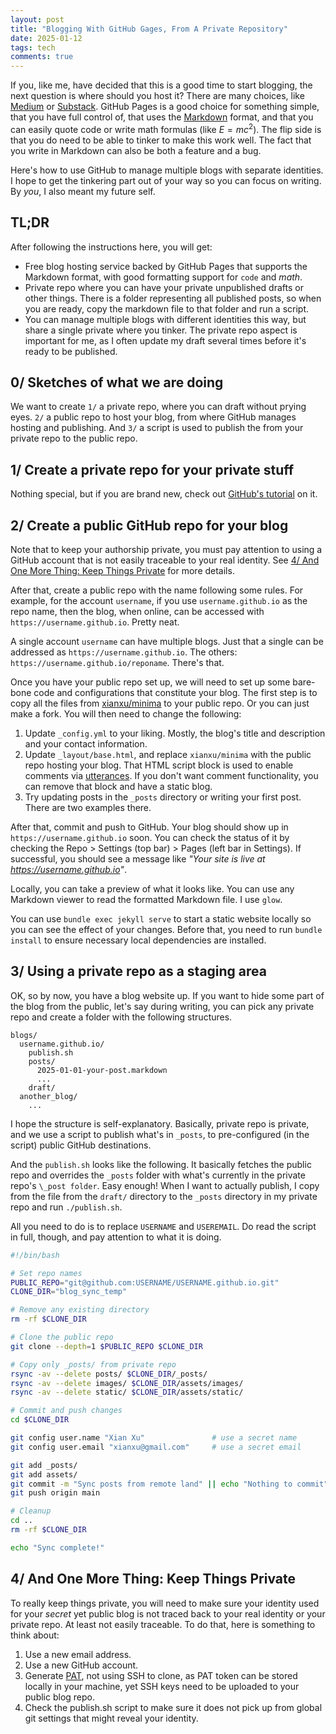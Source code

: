 ```yaml
---
layout: post
title: "Blogging With GitHub Gages, From A Private Repository"
date: 2025-01-12
tags: tech
comments: true
---
```


If you, like me, have decided that this is a good time to start blogging, the next question is where should you host it? There are many choices, like [Medium](https://medium.com/) or [Substack](https://substack.com/about). GitHub Pages is a good choice for something simple, that you have full control of, that uses the [Markdown](https://en.wikipedia.org/wiki/Markdown) format, and that you can easily quote code or write math formulas (like <span>$E=mc^2$</span>). The flip side is that you do need to be able to tinker to make this work well. The fact that you write in Markdown can also be both a feature and a bug. 

Here's how to use GitHub to manage multiple blogs with separate identities. I hope to get the tinkering part out of your way so you can focus on writing. By *you*, I also meant my future self.

## TL;DR

After following the instructions here, you will get:

* Free blog hosting service backed by GitHub Pages that supports the Markdown format, with good formatting support for `code` and <span>$math$</span>.
* Private repo where you can have your private unpublished drafts or other things. There is a folder representing all published posts, so when you are ready, copy the markdown file to that folder and run a script.
* You can manage multiple blogs with different identities this way, but share a single private where you tinker. The private repo aspect is important for me, as I often update my draft several times before it's ready to be published.

## 0/ Sketches of what we are doing

We want to create `1/` a private repo, where you can draft without prying eyes. `2/` a public repo to host your blog, from where GitHub manages hosting and publishing. And `3/` a script is used to publish the from your private repo to the public repo.

## 1/ Create a private repo for your private stuff

Nothing special, but if you are brand new, check out [GitHub's tutorial](https://docs.github.com/en/repositories/creating-and-managing-repositories/quickstart-for-repositories) on it.

## 2/ Create a public GitHub repo for your blog

Note that to keep your authorship private, you must pay attention to using a GitHub account that is not easily traceable to your real identity. See [4/ And One More Thing: Keep Things Private](#4-and-one-more-thing-keep-things-private) for more details.

After that, create a public repo with the name following some rules. For example, for the account `username`, if you use `username.github.io` as the repo name, then the blog, when online, can be accessed with `https://username.github.io`. Pretty neat.

A single account `username` can have multiple blogs. Just that a single can be addressed as `https://username.github.io`. The others: `https://username.github.io/reponame`. There's that.

Once you have your public repo set up, we will need to set up some bare-bone code and configurations that constitute your blog. The first step is to copy all the files from [xianxu/minima](https://github.com/xianxu/minima) to your public repo. Or you can just make a fork. You will then need to change the following:

1. Update `_config.yml` to your liking. Mostly, the blog's title and description and your contact information.
2. Update `_layout/base.html`, and replace `xianxu/minima` with the public repo hosting your blog. That HTML script block is used to enable comments via [utterances](https://utteranc.es). If you don't want comment functionality, you can remove that block and have a static blog.
3. Try updating posts in the `_posts` directory or writing your first post. There are two examples there.

After that, commit and push to GitHub. Your blog should show up in `https://username.github.io` soon. You can check the status of it by checking the Repo > Settings (top bar) > Pages (left bar in Settings). If successful, you should see a message like *"Your site is live at https://username.github.io"*.

Locally, you can take a preview of what it looks like. You can use any Markdown viewer to read the formatted Markdown file. I use `glow`. 

You can use `bundle exec jekyll serve` to start a static website locally so you can see the effect of your changes. Before that, you need to run `bundle install` to ensure necessary local dependencies are installed.

## 3/ Using a private repo as a staging area

OK, so by now, you have a blog website up. If you want to hide some part of the blog from the public, let's say during writing, you can pick any private repo and create a folder with the following structures.


```
blogs/
  username.github.io/
    publish.sh
    posts/
      2025-01-01-your-post.markdown
      ...
    draft/
  another_blog/
    ...
```

I hope the structure is self-explanatory. Basically, private repo is private, and we use a script to publish what's in `_posts`, to pre-configured (in the script) public GitHub destinations.

And the `publish.sh` looks like the following. It basically fetches the public repo and overrides the `_posts` folder with what's currently in the private repo's `\_post folder`. Easy enough! When I want to actually publish, I copy from the file from the `draft/` directory to the `_posts` directory in my private repo and run `./publish.sh`.

All you need to do is to replace `USERNAME` and `USEREMAIL`. Do read the script in full, though, and pay attention to what it is doing.

```sh
#!/bin/bash

# Set repo names
PUBLIC_REPO="git@github.com:USERNAME/USERNAME.github.io.git"
CLONE_DIR="blog_sync_temp"

# Remove any existing directory
rm -rf $CLONE_DIR

# Clone the public repo
git clone --depth=1 $PUBLIC_REPO $CLONE_DIR

# Copy only _posts/ from private repo
rsync -av --delete posts/ $CLONE_DIR/_posts/
rsync -av --delete images/ $CLONE_DIR/assets/images/
rsync -av --delete static/ $CLONE_DIR/assets/static/

# Commit and push changes
cd $CLONE_DIR

git config user.name "Xian Xu"               # use a secret name
git config user.email "xianxu@gmail.com"     # use a secret email

git add _posts/
git add assets/
git commit -m "Sync posts from remote land" || echo "Nothing to commit"
git push origin main

# Cleanup
cd ..
rm -rf $CLONE_DIR

echo "Sync complete!"
```

## 4/ And One More Thing: Keep Things Private

To really keep things private, you will need to make sure your identity used for your *secret* yet public blog is not traced back to your real identity or your private repo. At least not easily traceable. To do that, here is something to think about:

1. Use a new email address.
2. Use a new GitHub account.
3. Generate [PAT](https://docs.github.com/en/authentication/keeping-your-account-and-data-secure/managing-your-personal-access-tokens), not using SSH to clone, as PAT token can be stored locally in your machine, yet SSH keys need to be uploaded to your public blog repo.
4. Check the publish.sh script to make sure it does not pick up from global git settings that might reveal your identity. 
